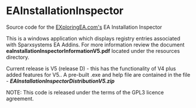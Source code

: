 # EAInstallationInspector

Source code for the [EXploringEA.com's](http://EXploringEA.com "EXploringEA") EA Installation Inspector 

This is a windows application which displays registry entries associated with Sparxsystems EA Addins.
For more information review the document **eaInstallationInspectorInformationV5.pdf** located under the resources directory.

Current release is V5 (release D) - this has the functionality of V4 plus added features for V5..
A pre-built .exe and help file are contained in the file - ***EAInstallationInspectorDistributionV5.zip***

NOTE: This code is released under the terms of the GPL3 licence agreement.
